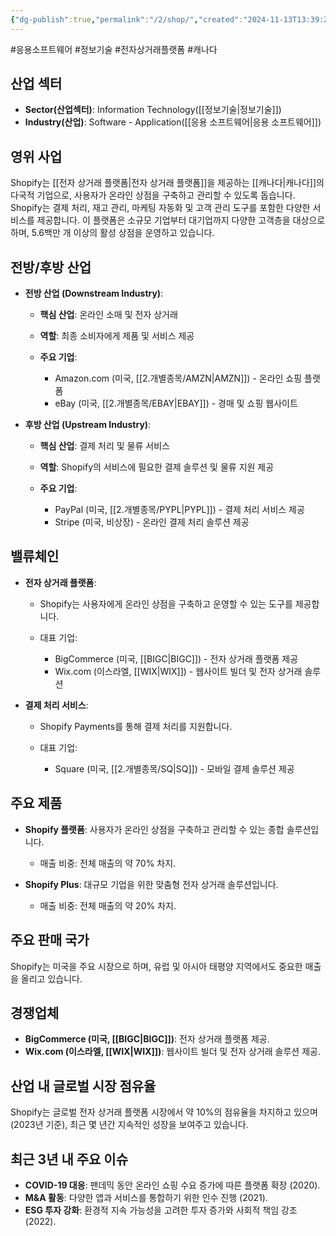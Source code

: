 ```yaml
---
{"dg-publish":true,"permalink":"/2/shop/","created":"2024-11-13T13:39:20.181+09:00","updated":"2025-07-29T21:37:05.181+09:00"}
---
```


#응용소프트웨어 #정보기술 #전자상거래플랫폼 #캐나다 

## 산업 섹터

- **Sector(산업섹터)**: Information Technology([[정보기술\|정보기술]])
- **Industry(산업)**: Software - Application([[응용 소프트웨어\|응용 소프트웨어]])

## 영위 사업

Shopify는 [[전자 상거래 플랫폼\|전자 상거래 플랫폼]]을 제공하는 [[캐나다\|캐나다]]의 다국적 기업으로, 사용자가 온라인 상점을 구축하고 관리할 수 있도록 돕습니다. Shopify는 결제 처리, 재고 관리, 마케팅 자동화 및 고객 관리 도구를 포함한 다양한 서비스를 제공합니다. 이 플랫폼은 소규모 기업부터 대기업까지 다양한 고객층을 대상으로 하며, 5.6백만 개 이상의 활성 상점을 운영하고 있습니다.

## 전방/후방 산업

- **전방 산업 (Downstream Industry)**:
    
    - **핵심 산업**: 온라인 소매 및 전자 상거래
    - **역할**: 최종 소비자에게 제품 및 서비스 제공
    - **주요 기업**:
        
        - Amazon.com (미국, [[2.개별종목/AMZN\|AMZN]]) - 온라인 쇼핑 플랫폼
        - eBay (미국, [[2.개별종목/EBAY\|EBAY]]) - 경매 및 쇼핑 웹사이트
          
- **후방 산업 (Upstream Industry)**:
    
    - **핵심 산업**: 결제 처리 및 물류 서비스
    - **역할**: Shopify의 서비스에 필요한 결제 솔루션 및 물류 지원 제공
    - **주요 기업**:
        
        - PayPal (미국, [[2.개별종목/PYPL\|PYPL]]) - 결제 처리 서비스 제공
        - Stripe (미국, 비상장) - 온라인 결제 처리 솔루션 제공
        
    

## 밸류체인

- **전자 상거래 플랫폼**:
    
    - Shopify는 사용자에게 온라인 상점을 구축하고 운영할 수 있는 도구를 제공합니다.
    - 대표 기업:
        
        - BigCommerce (미국, [[BIGC\|BIGC]]) - 전자 상거래 플랫폼 제공
        - Wix.com (이스라엘, [[WIX\|WIX]]) - 웹사이트 빌더 및 전자 상거래 솔루션
          
- **결제 처리 서비스**:
    
    - Shopify Payments를 통해 결제 처리를 지원합니다.
    - 대표 기업:
        
        - Square (미국, [[2.개별종목/SQ\|SQ]]) - 모바일 결제 솔루션 제공
          
## 주요 제품

- **Shopify 플랫폼**: 사용자가 온라인 상점을 구축하고 관리할 수 있는 종합 솔루션입니다.
    
    - 매출 비중: 전체 매출의 약 70% 차지.
    
- **Shopify Plus**: 대규모 기업을 위한 맞춤형 전자 상거래 솔루션입니다.
    
    - 매출 비중: 전체 매출의 약 20% 차지.
    

## 주요 판매 국가

Shopify는 미국을 주요 시장으로 하며, 유럽 및 아시아 태평양 지역에서도 중요한 매출을 올리고 있습니다.

## 경쟁업체

- **BigCommerce (미국, [[BIGC\|BIGC]])**: 전자 상거래 플랫폼 제공.
- **Wix.com (이스라엘, [[WIX\|WIX]])**: 웹사이트 빌더 및 전자 상거래 솔루션 제공.

## 산업 내 글로벌 시장 점유율

Shopify는 글로벌 전자 상거래 플랫폼 시장에서 약 10%의 점유율을 차지하고 있으며(2023년 기준), 최근 몇 년간 지속적인 성장을 보여주고 있습니다.

## 최근 3년 내 주요 이슈

- **COVID-19 대응**: 팬데믹 동안 온라인 쇼핑 수요 증가에 따른 플랫폼 확장 (2020).
- **M&A 활동**: 다양한 앱과 서비스를 통합하기 위한 인수 진행 (2021).
- **ESG 투자 강화**: 환경적 지속 가능성을 고려한 투자 증가와 사회적 책임 강조 (2022).